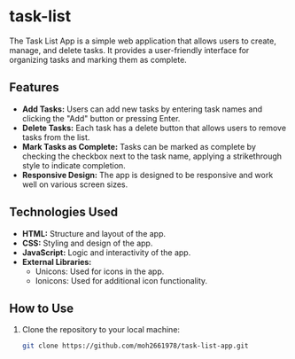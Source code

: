 # task-list

The Task List App is a simple web application that allows users to create, manage, and delete tasks. It provides a user-friendly interface for organizing tasks and marking them as complete.

## Features

- **Add Tasks:** Users can add new tasks by entering task names and clicking the "Add" button or pressing Enter.
- **Delete Tasks:** Each task has a delete button that allows users to remove tasks from the list.
- **Mark Tasks as Complete:** Tasks can be marked as complete by checking the checkbox next to the task name, applying a strikethrough style to indicate completion.
- **Responsive Design:** The app is designed to be responsive and work well on various screen sizes.

## Technologies Used

- **HTML:** Structure and layout of the app.
- **CSS:** Styling and design of the app.
- **JavaScript:** Logic and interactivity of the app.
- **External Libraries:**
  - Unicons: Used for icons in the app.
  - Ionicons: Used for additional icon functionality.

## How to Use

1. Clone the repository to your local machine:
   ```bash
   git clone https://github.com/moh2661978/task-list-app.git
   ```
